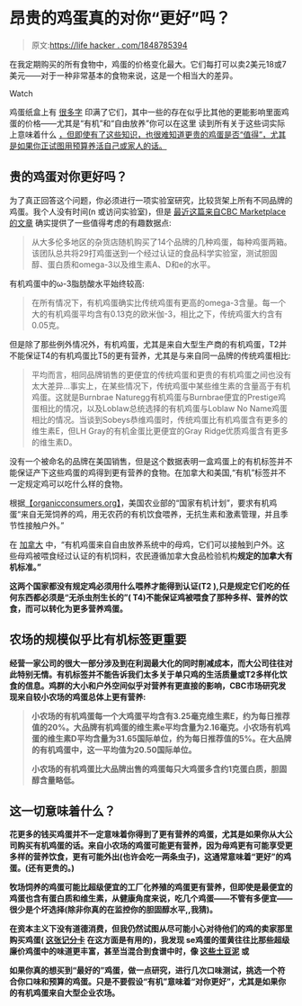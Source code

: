 # 昂贵的鸡蛋真的对你“更好”吗？

> 原文:[https://life hacker . com/1848785394](https://lifehacker.com/are-expensive-eggs-actually-better-for-you-1848785394)

在我定期购买的所有食物中，鸡蛋的价格变化最大。它们每打可以卖2美元18或7美元——对于一种非常基本的食物来说，这是一个相当大的差异。

Watch

鸡蛋纸盒上有 [很多字](https://lifehacker.com/cage-free-is-basically-meaningless-and-other-lies-yo-1848308957) 印满了它们，其中一些的存在似乎比其他的更能影响里面鸡蛋的价格——尤其是“有机”和“自由放养”你可以在这里 读到所有关于这些词实际上意味着什么 [，但即使有了这些知识，也很难知道更贵的鸡蛋是否“值得”，尤其是如果你正试图用预算养活自己或家人的话。](https://lifehacker.com/cage-free-is-basically-meaningless-and-other-lies-yo-1848308957)

## 贵的鸡蛋对你更好吗？

为了真正回答这个问题，你必须进行一项实验室研究，比较货架上所有不同品牌的鸡蛋。我个人没有时间(n 或访问实验室)，但是 [最近这篇来自CBC Marketplace的文章](https://www.cbc.ca/news/marketplace/marketplace-egg-test-1.5971608) 确实提供了一些值得考虑的有趣数据点:

> 从大多伦多地区的杂货店随机购买了14个品牌的几种鸡蛋，每种鸡蛋两箱。该团队总共将29打鸡蛋送到一个经过认证的食品科学实验室，测试胆固醇、蛋白质和omega-3以及维生素A、D和e的水平。

有机鸡蛋中的ω-3脂肪酸水平始终较高:

> 在所有情况下，有机鸡蛋确实比传统鸡蛋有更高的omega-3含量。每一个大的有机鸡蛋平均含有0.13克的欧米伽-3，相比之下，传统鸡蛋大约含有0.05克。

但是除了那些例外情况外，有机鸡蛋，尤其是来自大型生产商的有机鸡蛋，T2并不能保证T4的有机鸡蛋比T5的更有营养，尤其是与来自同一品牌的传统鸡蛋相比:

> 平均而言，相同品牌销售的更便宜的传统鸡蛋和更贵的有机鸡蛋之间也没有太大差异...事实上，在某些情况下，传统鸡蛋中某些维生素的含量高于有机鸡蛋。这就是Burnbrae Naturegg有机鸡蛋与Burnbrae便宜的Prestige鸡蛋相比的情况，以及Loblaw总统选择的有机鸡蛋与Loblaw No Name鸡蛋相比的情况。当谈到Sobeys恭维鸡蛋时，传统鸡蛋比有机鸡蛋含有更多的维生素E，但LH Gray的有机金蛋比更便宜的Gray Ridge优质鸡蛋含有更多的维生素D。

没有一个被命名的品牌在美国销售，但是这个数据表明一盒鸡蛋上的有机标签并不能保证产下这些鸡蛋的鸡得到更有营养的食物。在加拿大和美国,“有机”标签并不一定规定鸡可以吃什么样的食物。

根据[【organicconsumers.org】](https://www.organicconsumers.org/blog/are-your-eggs-really-organic)，美国农业部的“国家有机计划”，要求有机鸡蛋“来自无笼饲养的鸡，用无农药的有机饮食喂养，无抗生素和激素管理，并且季节性接触户外。”

在 [加拿大](https://www.eggfarmers.ca/2020/07/guide-to-buying-eggs/) 中，“有机鸡蛋来自自由放养系统中的母鸡，它们可以接触到户外。这些母鸡被喂食经过认证的有机饲料，农民遵循加拿大食品检验机构[](https://www.inspection.gc.ca/organic-products/eng/1526652186199/1526652186496)**规定的加拿大有机标准。”**

**这两个国家都没有规定鸡必须用什么喂养才能得到认证(T2 ),只是规定它们吃的任何东西都必须是“无杀虫剂生长的”( T4)不能保证鸡被喂食了那种多样、营养的饮食，而可以转化为更多营养鸡蛋。**

## **农场的规模似乎比有机标签更重要**

**经营一家公司的很大一部分涉及到在利润最大化的同时削减成本，而大公司往往对此特别无情。有机标签并不能告诉我们太多关于单只鸡的生活质量或T2多样化饮食的信息。鸡群的大小和户外空间似乎对营养有更直接的影响，CBC市场研究发现来自较小农场的鸡蛋总体上更有营养:**

> **小农场的有机鸡蛋每一个大鸡蛋平均含有3.25毫克维生素E，约为每日推荐值的20%。大品牌有机鸡蛋的维生素e平均含量为2.16毫克。小农场有机鸡蛋的维生素D平均含量为31.65国际单位，约为每日推荐值的5%。在大品牌的有机鸡蛋中，这一平均值为20.50国际单位。**
> 
> **小农场的有机鸡蛋比大品牌出售的鸡蛋每只大鸡蛋多含约1克蛋白质，胆固醇含量略低。**

## **这一切意味着什么？**

**花更多的钱买鸡蛋并不一定意味着你得到了更有营养的鸡蛋，尤其是如果你从大公司购买有机鸡蛋的话。来自小农场的鸡蛋可能更有营养，因为母鸡更有可能享受更多样的营养饮食，更有可能外出(也许会吃一两条虫子)，这通常意味着“更好”的鸡蛋。(还有更贵的。)**

**牧场饲养的鸡蛋可能比超级便宜的工厂化养殖的鸡蛋更有营养，但即使是最便宜的鸡蛋也含有蛋白质和维生素，从健康角度来说，吃几个鸡蛋——不管有多便宜——很少是个坏选择(除非你真的在监控你的胆固醇水平,,我猜)。**

**在资本主义下没有道德消费，但我仍然试图从尽可能小心对待他们的鸡的卖家那里购买鸡蛋( [这张记分卡](https://www.cornucopia.org/scorecard/eggs/) 在这方面是有用的)，我发现 se鸡蛋的蛋黄往往比那些超级廉价鸡蛋中的味道更丰富，甚至当混合到食谱中时，像 [这些土豆泥](https://lifehacker.com/why-you-should-add-an-egg-yolk-to-your-mashed-potatoes-1848727643) 或**

**如果你真的想买到“最好的”鸡蛋，做一点研究，进行几次口味测试，挑选一个符合你口味和预算的鸡蛋。只是不要假设“有机”意味着“对你更好”，尤其是如果你的有机鸡蛋来自大型企业农场。**